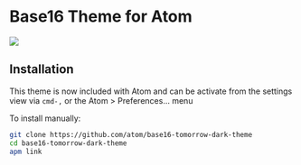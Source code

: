 # Base16 Theme for Atom

![](https://gist.github.com/wfarr/b7e57aa178fbca6519af/raw/b29d8fd9709da997380263d05d1c2b26dfb73967/Screen+Shot+2013-08-10+at+9.17.41+PM.png)

## Installation

This theme is now included with Atom and can be activate from the settings
view via `cmd-,` or the Atom > Preferences... menu

To install manually:

```sh
git clone https://github.com/atom/base16-tomorrow-dark-theme
cd base16-tomorrow-dark-theme
apm link
```
